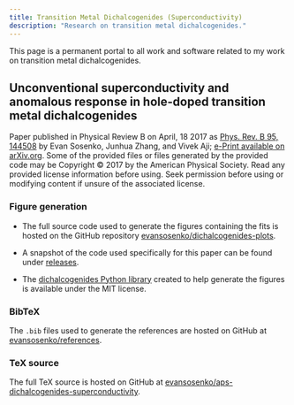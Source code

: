 ```yaml
---
title: Transition Metal Dichalcogenides (Superconductivity)
description: "Research on transition metal dichalcogenides."
---
```


This page is a permanent portal to all work and software
related to my work on transition metal dichalcogenides.

## Unconventional superconductivity and anomalous response in hole-doped transition metal dichalcogenides

Paper published in Physical Review B on April, 18 2017 as
[Phys. Rev. B 95, 144508][physrevb.95.144508]
by Evan Sosenko, Junhua Zhang, and Vivek Aji;
[e-Print available on arXiv.org](https://arxiv.org/abs/1512.01261).
Some of the provided files or files generated by the provided code may be
Copyright © 2017 by the American Physical Society.
Read any provided license information before using.
Seek permission before using or modifying content
if unsure of the associated license.

### Figure generation

- The full source code used to generate the figures containing the fits
  is hosted on the GitHub repository
  [evansosenko/dichalcogenides-plots][dichalcogenides-plots].

- A snapshot of the code used specifically for this paper can be found under
  [releases][dichalcogenides-plots:releases].

- The [dichalcogenides Python library][dichalcogenides:repo] created to help generate the figures is
  available under the MIT license.

### BibTeX

The `.bib` files used to generate the references are hosted on GitHub at
[evansosenko/references][references:aps].

### TeX source

The full TeX source is hosted on GitHub at [evansosenko/aps-dichalcogenides-superconductivity][aps-dichalcogenides-superconductivity].

[references:aps]: https://github.com/evansosenko/references
[aps-dichalcogenides-superconductivity]: https://github.com/evansosenko/aps-dichalcogenides-superconductivity
[dichalcogenides-plots]: https://github.com/evansosenko/dichalcogenides-plots
[dichalcogenides-plots:releases]: https://github.com/evansosenko/dichalcogenides-plots/releases
[dichalcogenides:repo]: https://github.com/razor-x/dichalcogenides
[physrevb.95.144508]: https://journals.aps.org/prb/abstract/10.1103/PhysRevB.95.144508
